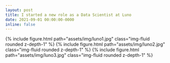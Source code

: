 ```yaml
---
layout: post
title: I started a new role as a Data Scientist at Luno
date: 2021-09-01 00:00:00-0000
inline: false
---
```


{% include figure.html path="assets/img/luno1.jpg" class="img-fluid rounded z-depth-1" %}
{% include figure.html path="assets/img/luno2.jpg" class="img-fluid rounded z-depth-1" %}
{% include figure.html path="assets/img/luno3.jpg" class="img-fluid rounded z-depth-1" %}
